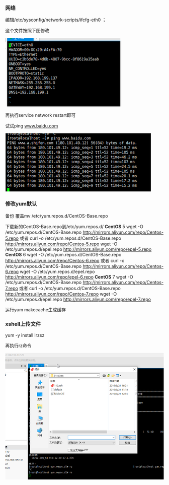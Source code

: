 ### 网络

编辑/etc/sysconfig/network-scripts/ifcfg-eth0 ；

这个文件按照下图修改

![1569054127683](.\pic\1569054127683.png)

再执行service network restart即可

试试ping www.baidu.com

![1569054303630](.\pic\1569054303630.png)

### 修改yum默认

备份
覆盖mv /etc/yum.repos.d/CentOS-Base.repo

下载新的CentOS-Base.repo到/etc/yum.repos.d/
**CentOS** 5
wget -O /etc/yum.repos.d/CentOS-Base.repo http://mirrors.aliyun.com/repo/Centos-5.repo
或者
curl -o /etc/yum.repos.d/CentOS-Base.repo http://mirrors.aliyun.com/repo/Centos-5.repo
wget -O /etc/yum.repos.d/epel.repo http://mirrors.aliyun.com/repo/epel-5.repo
**CentOS** 6
wget -O /etc/yum.repos.d/CentOS-Base.repo http://mirrors.aliyun.com/repo/Centos-6.repo
或者
curl -o /etc/yum.repos.d/CentOS-Base.repo http://mirrors.aliyun.com/repo/Centos-6.repo
wget -O /etc/yum.repos.d/epel.repo http://mirrors.aliyun.com/repo/epel-6.repo
**CentOS** 7
wget -O /etc/yum.repos.d/CentOS-Base.repo http://mirrors.aliyun.com/repo/Centos-7.repo
或者
curl -o /etc/yum.repos.d/CentOS-Base.repo http://mirrors.aliyun.com/repo/Centos-7.repo
wget -O /etc/yum.repos.d/epel.repo http://mirrors.aliyun.com/repo/epel-7.repo

运行yum makecache生成缓存

### xshell上传文件

yum -y install lrzsz   

再执行rz命令

![1569055161493](.\pic\1569055161493.png)